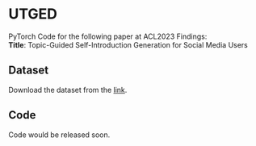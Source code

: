 # UTGED
PyTorch Code for the following paper at ACL2023 Findings:  
**Title**: Topic-Guided Self-Introduction Generation for Social Media Users

## Dataset
Download the dataset from the [link](https://connectpolyu-my.sharepoint.com/:f:/g/personal/21038672r_connect_polyu_hk/EvGSOPGT3wRNsXolQRwnj3IBJYSub9Xv2YmNBCtal4SZDg?e=OO80aS).

## Code
Code would be released soon.
